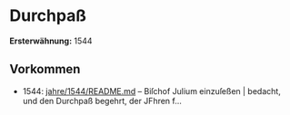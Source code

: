 # Durchpaß

**Ersterwähnung:** 1544

## Vorkommen
- 1544: [jahre/1544/README.md](../jahre/1544/README.md) – Biſchof Julium einzuſeßen
| bedacht, und den Durchpaß begehrt, der JFhren f...

